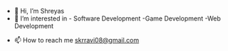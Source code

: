 - 👋 Hi, I’m Shreyas
- 👀 I’m interested in - Software Development
                         -Game Development
                         -Web Development 
<!---💞️ I’m looking to collaborate on ...--->
- 📫 How to reach me skrravi08@gmail.com

<!---
ShreyasKR8/ShreyasKR8 is a ✨ special ✨ repository because its `README.md` (this file) appears on your GitHub profile.
You can click the Preview link to take a look at your changes.
--->
